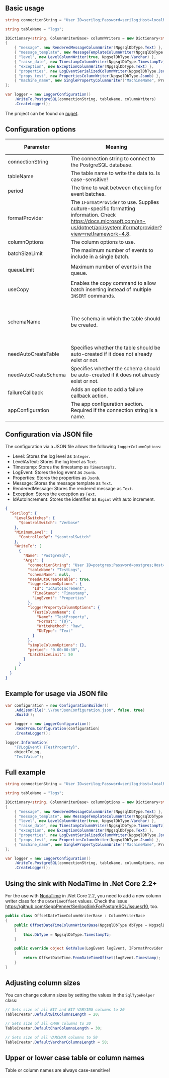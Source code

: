 ## Basic usage
```csharp
string connectionString = "User ID=serilog;Password=serilog;Host=localhost;Port=5432;Database=Serilog;";

string tableName = "logs";

IDictionary<string, ColumnWriterBase> columnWriters = new Dictionary<string, ColumnWriterBase>
{
    { "message", new RenderedMessageColumnWriter(NpgsqlDbType.Text) },
    { "message_template", new MessageTemplateColumnWriter(NpgsqlDbType.Text) },
    { "level", new LevelColumnWriter(true, NpgsqlDbType.Varchar) },
    { "raise_date", new TimestampColumnWriter(NpgsqlDbType.TimestampTz) },
    { "exception", new ExceptionColumnWriter(NpgsqlDbType.Text) },
    { "properties", new LogEventSerializedColumnWriter(NpgsqlDbType.Jsonb) },
    { "props_test", new PropertiesColumnWriter(NpgsqlDbType.Jsonb) },
    { "machine_name", new SinglePropertyColumnWriter("MachineName", PropertyWriteMethod.ToString, NpgsqlDbType.Text, "l") }
};

var logger = new LoggerConfiguration()
	.WriteTo.PostgreSQL(connectionString, tableName, columnWriters)
	.CreateLogger();
```

The project can be found on [nuget](https://www.nuget.org/packages/HaemmerElectronics.SeppPenner.SerilogSinkForPostgreSQL/).

## Configuration options

|Parameter|Meaning|Example|Default value|
|-|-|-|-|
|connectionString|The connection string to connect to the PostgreSQL database.|`"User ID=serilog;Password=serilog;Host=localhost;Port=5432;Database=Serilog;"`|None, is mandatory.|
|tableName|The table name to write the data to. Is case-sensitive!|`"logs"`|None, is mandatory.|
|period|The time to wait between checking for event batches.|`period: new TimeSpan(0, 0, 20)`|`00:00:05`|
|formatProvider|The `IFormatProvider` to use. Supplies culture-specific formatting information. Check https://docs.microsoft.com/en-us/dotnet/api/system.iformatprovider?view=netframework-4.8.|`new CultureInfo("de-DE")`|`null`|
|columnOptions|The column options to use.|See the examples under the [Full example](https://github.com/SeppPenner/SerilogSinkForPostgreSQL#full-example) section below.|`null`|
|batchSizeLimit|The maximum number of events to include in a single batch.|`batchSizeLimit: 40`|`30`|
|queueLimit|Maximum number of events in the queue.|`queueLimit: 3000`|`int.MaxValue` or `2147483647`|
|useCopy|Enables the copy command to allow batch inserting instead of multiple `INSERT` commands.|`useCopy: true`|`true`|
|schemaName|The schema in which the table should be created.|`schemaName: "Logs"`|`string.Empty` which defaults to the PostgreSQL `public` schema.|
|needAutoCreateTable|Specifies whether the table should be auto-created if it does not already exist or not.|`needAutoCreateTable: true`|`false`|
|needAutoCreateSchema|Specifies whether the schema should be auto-created if it does not already exist or not.|`needAutoCreateSchema: true`|`false`|
|failureCallback|Adds an option to add a failure callback action.|`failureCallback: e => Console.WriteLine($"Sink error: {e.Message}")`|`null`|
|appConfiguration|The app configuration section. Required if the connection string is a name.|-|`null`|

## Configuration via JSON file

The configuration via a JSON file allows the following `loggerColumnOptions`:

* Level: Stores the log level as `Integer`.
* LevelAsText: Stores the log level as `Text`.
* Timestamp: Stores the timestamp as `TimestampTz`.
* LogEvent: Stores the log event as `Jsonb`.
* Properties: Stores the properties as `Jsonb`.
* Message: Stores the message template as `Text`.
* RenderedMessage: Stores the rendered message as `Text`.
* Exception: Stores the exception as `Text`.
* IdAutoIncrement: Stores the identifier as `Bigint` with auto increment.

```json
{
  "Serilog": {
    "LevelSwitches": {
      "$controlSwitch": "Verbose"
    },
    "MinimumLevel": {
      "ControlledBy": "$controlSwitch"
    },
    "WriteTo": [
      {
        "Name": "PostgreSql",
        "Args": {
          "connectionString": "User ID=postgres;Password=postgres;Host=localhost;Port=5432;Database=Serilog;",
          "tableName": "TestLogs",
          "schemaName": null,
          "needAutoCreateTable": true,
          "loggerColumnOptions": {
            "Id": "IdAutoIncrement",
            "TimeStamp": "Timestamp",
            "LogEvent": "Properties"
          },
          "loggerPropertyColumnOptions": {
            "TestColumnName": {
              "Name": "TestProperty",
              "Format": "{0}",
              "WriteMethod": "Raw",
              "DbType": "Text"
            }
          },
          "simpleColumnOptions": {},
          "period": "0.00:00:30",
          "batchSizeLimit": 50
        }
      }
    ]
  }
}
```

## Example for usage via JSON file

```csharp
var configuration = new ConfigurationBuilder()
    .AddJsonFile(".\\YourJsonConfiguration.json", false, true)
    .Build();

var logger = new LoggerConfiguration()
    .ReadFrom.Configuration(configuration)
    .CreateLogger();

logger.Information(
    "{@LogEvent} {TestProperty}",
    objectToLog,
    "TestValue");
```

## Full example

```csharp
string connectionString = "User ID=serilog;Password=serilog;Host=localhost;Port=5432;Database=Serilog;";

string tableName = "logs";

IDictionary<string, ColumnWriterBase> columnOptions = new Dictionary<string, ColumnWriterBase>
{
    { "message", new RenderedMessageColumnWriter(NpgsqlDbType.Text) },
    { "message_template", new MessageTemplateColumnWriter(NpgsqlDbType.Text) },
    { "level", new LevelColumnWriter(true, NpgsqlDbType.Varchar) },
    { "raise_date", new TimestampColumnWriter(NpgsqlDbType.TimestampTz) },
    { "exception", new ExceptionColumnWriter(NpgsqlDbType.Text) },
    { "properties", new LogEventSerializedColumnWriter(NpgsqlDbType.Jsonb) },
    { "props_test", new PropertiesColumnWriter(NpgsqlDbType.Jsonb) },
    { "machine_name", new SinglePropertyColumnWriter("MachineName", PropertyWriteMethod.ToString, NpgsqlDbType.Text, "l") }
};

var logger = new LoggerConfiguration()
	.WriteTo.PostgreSQL(connectionString, tableName, columnOptions, needAutoCreateTable: true, schemaName: "LoggingSchema", useCopy: true, queueLimit: 3000, batchSizeLimit: 40, period: new TimeSpan(0, 0, 10), formatProvider: null)
	.CreateLogger();
```

## Using the sink with NodaTime in .Net Core 2.2+
For the use with [NodaTime](https://nodatime.org/) in .Net Core 2.2, you need to add a new column writer class for the `DateTimeOffset` values.
Check the issue https://github.com/SeppPenner/SerilogSinkForPostgreSQL/issues/10, too.

```csharp
public class OffsetDateTimeColumnWriterBase : ColumnWriterBase
{
    public OffsetDateTimeColumnWriterBase(NpgsqlDbType dbType = NpgsqlDbType.TimestampTz): base(dbType)
    {
        this.DbType = NpgsqlDbType.TimestampTz;
    }

    public override object GetValue(LogEvent logEvent, IFormatProvider formatProvider = null)
    {
        return OffsetDateTime.FromDateTimeOffset(logEvent.Timestamp);
    }
}
```

## Adjusting column sizes

You can change column sizes by setting the values in the `SqlTypeHelper` class:
```csharp
// Sets size of all BIT and BIT VARYING columns to 20
TableCreator.DefaultBitColumnsLength = 20;

// Sets size of all CHAR columns to 30
TableCreator.DefaultCharColumnsLength = 30;

// Sets size of all VARCHAR columns to 50
TableCreator.DefaultVarcharColumnsLength = 50;
```

## Upper or lower case table or column names
Table or column names are always case-sensitive!
